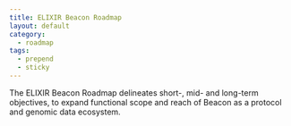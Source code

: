 ```yaml
---
title: ELIXIR Beacon Roadmap
layout: default
category:
  - roadmap
tags:
  - prepend
  - sticky
---
```


The ELIXIR Beacon Roadmap delineates short-, mid- and long-term objectives, to expand functional scope and reach of Beacon as a protocol and genomic data ecosystem.
